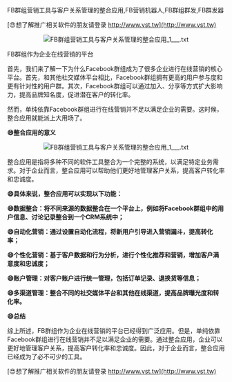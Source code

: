 FB群组营销工具与客户关系管理的整合应用,FB营销机器人,FB群组群发,FB群发器

[😍想了解推广相关软件的朋友请登录 http://www.vst.tw](http://www.vst.tw)

 <center><img src="https://vst.tw/MP4/tuiguang/png/7.png" alt="FB群组营销工具与客户关系管理的整合应用_1___.txt"></center>

FB群组作为企业在线营销的平台

首先，我们来了解一下为什么Facebook群组成为了很多企业进行在线营销的核心平台。首先，和其他社交媒体平台相比，Facebook群组拥有更高的用户参与度和更有针对性的用户群。其次，Facebook群组可以通过加入、分享等方式扩大影响力，提高品牌知名度，促进潜在客户的转化率。

然而，单纯依靠Facebook群组进行在线营销并不足以满足企业的需要。这时候，整合应用就能派上大用场了。

**😄整合应用的意义**

 <center><img src="https://vst.tw/MP4/tuiguang/png/4.png" alt="FB群组营销工具与客户关系管理的整合应用_1___.txt"></center>

整合应用是指将多种不同的软件工具整合为一个完整的系统，以满足特定业务需求。对于企业而言，整合应用可以帮助他们更好地管理客户关系，提高客户转化率和忠诚度。

**😄具体来说，整合应用可以实现以下功能：**

**😄数据整合：将不同来源的数据整合在一个平台上，例如将Facebook群组中的用户信息、讨论记录整合到一个CRM系统中；**

**😄自动化营销：通过设置自动化流程，将新用户引导进入营销漏斗，提高转化率；**

**😄个性化营销：基于客户数据和行为分析，进行个性化推荐和营销，增加客户满意度和忠诚度；**

**😄账户管理：对客户账户进行统一管理，包括订单记录、退换货等信息；**

**😄多渠道管理：整合不同的社交媒体平台和其他在线渠道，提高品牌曝光度和转化率。**

**😄总结**

综上所述，FB群组作为企业在线营销的平台已经得到广泛应用。但是，单纯依靠Facebook群组进行在线营销并不足以满足企业的需要。通过整合应用，企业可以更好地管理客户关系，提高客户转化率和忠诚度。因此，对于企业而言，整合应用已经成为了必不可少的工具。

[😍想了解推广相关软件的朋友请登录 http://www.vst.tw](http://www.vst.tw)



